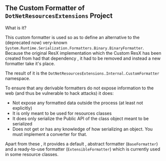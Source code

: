 ## The Custom Formatter of `DotNetResourcesExtensions` Project

What is it?

This custom formatter is used so as to define an alternative to the 
(deprecated now) very-known `System.Runtime.Serialization.Formatters.Binary.BinaryFormatter`.
Because the original ResX implementation which the Custom ResX has been created from had that dependency ,
it had to be removed and instead a new formatter take it's place.

The result of it is the `DotNetResourcesExtensions.Internal.CustomFormatter` namespace.

To ensure that any derivable formatters do not expose information to the web (and thus be vulnerable to hack attacks) it does:
- Not expose any formatted data outside the process (at least not explicitly)
- It is only meant to be used for resources classes
- It does only serialize the Public API of the class object meant to be serialized
- Does not get or has any knowledge of how serializing an object. You must implement a converter for that.


Apart from these , it provides a default , abstract formatter (`BaseFormatter`) and a ready-to-use
formatter (`ExtensibleFormatter`) which is currently used in some resource classes.


